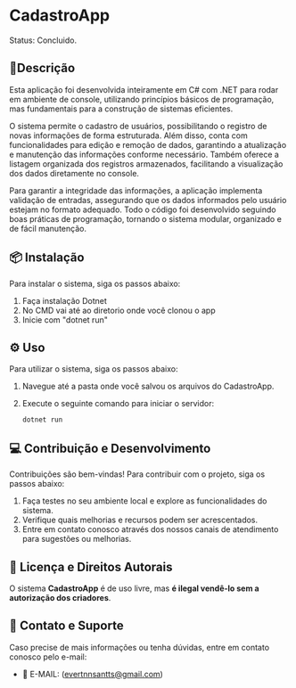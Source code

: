 # CadastroApp
Status: Concluido.

## 📖Descrição
Esta aplicação foi desenvolvida inteiramente em C# com .NET para rodar em ambiente de console, utilizando princípios básicos de programação, mas fundamentais para a construção de sistemas eficientes.

O sistema permite o cadastro de usuários, possibilitando o registro de novas informações de forma estruturada. Além disso, conta com funcionalidades para edição e remoção de dados, garantindo a atualização e manutenção das informações conforme necessário. Também oferece a listagem organizada dos registros armazenados, facilitando a visualização dos dados diretamente no console.

Para garantir a integridade das informações, a aplicação implementa validação de entradas, assegurando que os dados informados pelo usuário estejam no formato adequado. Todo o código foi desenvolvido seguindo boas práticas de programação, tornando o sistema modular, organizado e de fácil manutenção.

## 📦 Instalação

Para instalar o sistema, siga os passos abaixo:

1. Faça instalação Dotnet
2. No CMD vai até ao diretorio onde você clonou o app
3. Inicie com "dotnet run"

## ⚙️ Uso

Para utilizar o sistema, siga os passos abaixo:

1. Navegue até a pasta onde você salvou os arquivos do CadastroApp.
2. Execute o seguinte comando para iniciar o servidor:

   ```
   dotnet run

## 💻 Contribuição e Desenvolvimento

Contribuições são bem-vindas! Para contribuir com o projeto, siga os passos abaixo:

1. Faça testes no seu ambiente local e explore as funcionalidades do sistema.
2. Verifique quais melhorias e recursos podem ser acrescentados.
3. Entre em contato conosco através dos nossos canais de atendimento para sugestões ou melhorias.

## 📜 Licença e Direitos Autorais

O sistema **CadastroApp** é de uso livre, mas **é ilegal vendê-lo sem a autorização dos criadores**.

## 📧 Contato e Suporte

Caso precise de mais informações ou tenha dúvidas, entre em contato conosco pelo e-mail:

- 📧 E-MAIL: (evertnnsantts@gmail.com)
